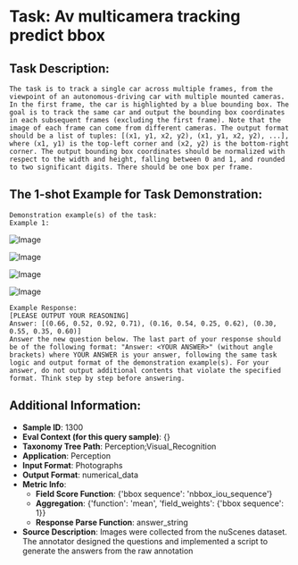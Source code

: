 # Task: Av multicamera tracking predict bbox

## Task Description:

```
The task is to track a single car across multiple frames, from the viewpoint of an autonomous-driving car with multiple mounted cameras. In the first frame, the car is highlighted by a blue bounding box. The goal is to track the same car and output the bounding box coordinates in each subsequent frames (excluding the first frame). Note that the image of each frame can come from different cameras. The output format should be a list of tuples: [(x1, y1, x2, y2), (x1, y1, x2, y2), ...], where (x1, y1) is the top-left corner and (x2, y2) is the bottom-right corner. The output bounding box coordinates should be normalized with respect to the width and height, falling between 0 and 1, and rounded to two significant digits. There should be one box per frame.
```

## The 1-shot Example for Task Demonstration:

```
Demonstration example(s) of the task:
Example 1:
```

![Image](7_init.png)

![Image](7_1.png)

![Image](7_2.png)

![Image](7_3.png)

```
Example Response:
[PLEASE OUTPUT YOUR REASONING]
Answer: [(0.66, 0.52, 0.92, 0.71), (0.16, 0.54, 0.25, 0.62), (0.30, 0.55, 0.35, 0.60)]
Answer the new question below. The last part of your response should be of the following format: "Answer: <YOUR ANSWER>" (without angle brackets) where YOUR ANSWER is your answer, following the same task logic and output format of the demonstration example(s). For your answer, do not output additional contents that violate the specified format. Think step by step before answering.
```

## Additional Information:

- **Sample ID**: 1300
- **Eval Context (for this query sample)**: {}
- **Taxonomy Tree Path**: Perception;Visual_Recognition
- **Application**: Perception
- **Input Format**: Photographs
- **Output Format**: numerical_data
- **Metric Info**:
  - **Field Score Function**: {'bbox sequence': 'nbbox_iou_sequence'}
  - **Aggregation**: {'function': 'mean', 'field_weights': {'bbox sequence': 1}}
  - **Response Parse Function**: answer_string
- **Source Description**: Images were collected from the nuScenes dataset. The annotator designed the questions and implemented a script to generate the answers from the raw annotation

